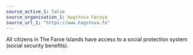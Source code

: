 ```yaml
---
source_active_1: false
source_organisation_1: Hagstova Føroya
source_url_1: "https://www.hagstova.fo"
---
```

All citizens in The Faroe Islands have access to a social protection system (social security benefits).
